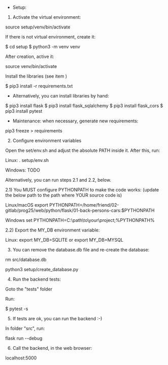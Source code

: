 * Setup:

1) Activate the virtual environment:

source setup/venv/bin/activate

If there is not virtual environment, create it:

$ cd setup
$ python3 -m venv venv

After creation, active it:

source venv/bin/activate

Install the libraries (see item )

$ pip3 install -r requirements.txt

* Alternatively, you can install libraries by hand:

$ pip3 install flask
$ pip3 install flask_sqlalchemy
$ pip3 install flask_cors
$ pip3 install pytest

* Maintenance: when necessary, generate new requirements:

pip3 freeze > requirements

2) Configure environment variables

Open the set/env.sh and adjust the absolute PATH inside it. After this, run:

Linux:
. setup/env.sh

Windows:
TODO

Alternatively, you can run steps 2.1 and 2.2, below.

2.1) You MUST configure PYTHONPATH to make the code works: (update the below path to the path where YOUR source code is)

Linux/macOS
export PYTHONPATH=/home/friend/02-gitlab/prog25/web/python/flask/01-back-persons-cars:$PYTHONPATH

Windows
set PYTHONPATH=C:\path\to\your\project;%PYTHONPATH%

2.2) Export the MY_DB environment variable:

Linux:
export MY_DB=SQLITE
or
export MY_DB=MYSQL

3) You can remove the database.db file and re-create the database:

rm src/database.db

python3 setup/create_database.py

4) Run the backend tests:

Goto the "tests" folder

Run:

$ pytest -s

5) If tests are ok, you can run the backend :-)

In folder "src", run:

flask run --debug

6) Call the backend, in the web browser:

localhost:5000